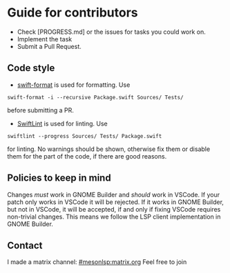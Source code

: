 # Guide for contributors
- Check [PROGRESS.md] or the issues for tasks you could work on.
- Implement the task
- Submit a Pull Request.

## Code style
- [swift-format](https://github.com/apple/swift-format) is used for formatting. Use
```
swift-format -i --recursive Package.swift Sources/ Tests/
```
before submitting a PR.
- [SwiftLint](https://github.com/realm/Swiftlint) is used for linting. Use
```
swiftlint --progress Sources/ Tests/ Package.swift
```
for linting. No warnings should be shown, otherwise fix them or disable them for the
part of the code, if there are good reasons.


## Policies to keep in mind
Changes *must* work in GNOME Builder and *should* work in VSCode. If your patch only works in VSCode it will be rejected.
If it works in GNOME Builder, but not in VSCode, it will be accepted, if and only if fixing VSCode requires non-trivial
changes. This means we follow the LSP client implementation in GNOME Builder.


## Contact
I made a matrix channel: [#mesonlsp:matrix.org](https://matrix.to/#/#mesonlsp:matrix.org) Feel free to join
